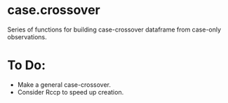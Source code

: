 # case.crossover
Series of functions for building case-crossover dataframe from case-only observations.


# To Do:
- Make a general case-crossover.
- Consider Rccp to speed up creation.

